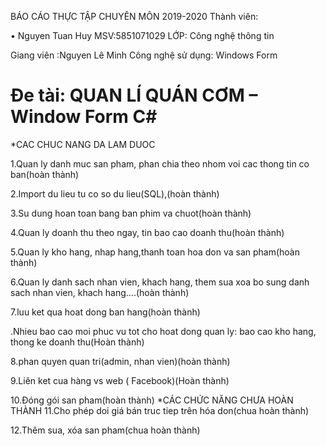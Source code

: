 
BÁO CÁO THỰC TẬP CHUYÊN MÔN 2019-2020
Thành viên:

•	Nguyen Tuan Huy	MSV:5851071029
LỚP: Công nghệ thông tin 

Giang viên :Nguyen Lê Minh
Công nghệ sử dụng: Windows Form

# Ðe tài: QUAN LÍ QUÁN CƠM – Window Form C#
*CAC CHUC NANG DA LAM DUOC

1.Quan ly danh muc san pham, phan chia theo nhom voi cac thong tin co ban(hoàn thành) 

2.Import du lieu tu co so du lieu(SQL),(hoàn thành)

3.Su dung hoan toan bang ban phim va chuot(hoàn thành)

4.Quan ly doanh thu theo ngay, tin bao cao doanh thu(hoàn thành)

5.Quan ly kho hang, nhap hang,thanh toan hoa don va san pham(hoàn thành)

6.Quan ly danh sach nhan vien, khach hang, them sua xoa bo sung danh sach nhan vien, khach hang....(hoàn thành)

7.luu ket qua hoat dong ban hang(hoàn thành)

.Nhieu bao cao moi phuc vu tot cho hoat dong quan ly: bao cao kho hang, thong ke doanh thu(Hoàn thành)

8.phan quyen quan tri(admin, nhan vien)(hoàn thành)

9.Liên ket cua hàng vs web ( Facebook)(Hoàn thành)

10.Ðóng gói san pham(hoàn thành)
*CÁC CHỨC NĂNG CHƯA HOÀN THÀNH
11.Cho phép doi giá bán truc tiep trên hóa don(chua hoàn thành)

12.Thêm sua, xóa san pham(chua hoàn thành)
